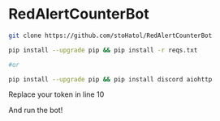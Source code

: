 # RedAlertCounterBot

```sh
git clone https://github.com/stoHatol/RedAlertCounterBot
```

```sh
pip install --upgrade pip && pip install -r reqs.txt

#or

pip install --upgrade pip && pip install discord aiohttp
```

Replace your token in line 10 

And run the bot!
